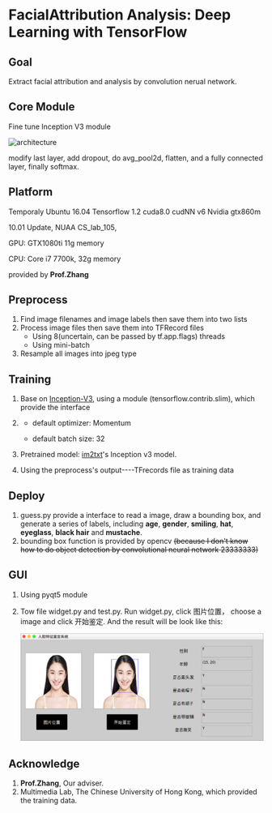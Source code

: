 FacialAttribution Analysis:  Deep Learning with TensorFlow
============================================================

## Goal
Extract facial attribution and analysis by convolution nerual network.

## Core Module
Fine tune Inception V3 module

![architecture](https://2.bp.blogspot.com/-9KD48z54MBs/V8cVz11fM0I/AAAAAAAABKM/sCC0vVEz_dMOsyb0D8AFwqkrrCavdlkSACLcB/s640/image02.png)

modify last layer, add dropout, do avg_pool2d, flatten, and a fully connected layer, finally softmax.

## Platform
Temporaly Ubuntu 16.04 Tensorflow 1.2 cuda8.0 cudNN v6 Nvidia gtx860m

10.01 Update, NUAA CS_lab_105, 

GPU: GTX1080ti 11g memory 

CPU: Core i7 7700k, 32g memory 

provided by **Prof.Zhang**

## Preprocess
1. Find image filenames and image labels then save them into two lists 
2. Process image files then save them into TFRecord files
   * Using 8(uncertain, can be passed by tf.app.flags) threads
   * Using mini-batch
3. Resample all images into jpeg type

## Training
1. Base on [Inception-V3](https://arxiv.org/abs/1512.00567), using a module (tensorflow.contrib.slim), which provide the interface

2. * default optimizer: Momentum


   * default batch size: 32

3. Pretrained model: [im2txt](https://github.com/tensorflow/models/tree/master/research/im2txt#download-the-inception-v3-checkpoint)'s Inception v3 model.

4. Using the preprocess's output----TFrecords file as training data

## Deploy

1. guess.py provide a interface to read a image, draw a bounding box, and generate a series of labels, including **age**, **gender**, **smiling**, **hat**, **eyeglass**, **black hair** and **mustache**.
2. bounding box function is provided by opencv   ~~(because I don't know how to do object detection by convolutional neural network 23333333)~~ 

## GUI

1. Using pyqt5 module

2. Tow file widget.py and test.py.  Run widget.py, click 图片位置， choose a image and click 开始鉴定. And the result will be look like this: 

   ![demo1](./demo/demo1.png)





## Acknowledge

1. **Prof.Zhang**, Our adviser. 
2. Multimedia Lab, The Chinese University of Hong Kong, which provided the training data.